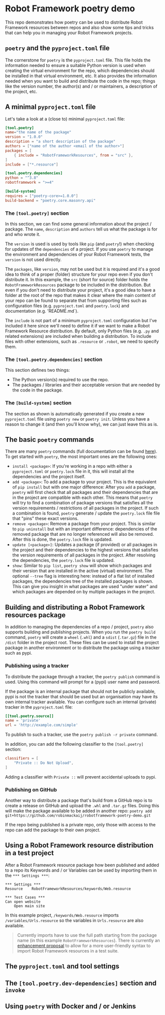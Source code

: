 # Robot Framework poetry demo
This repo demonstrates how poetry can be used to distribute Robot Framework
resources between repos and also show some tips and tricks that can help you
in managing your Robot Framework projects.

## `poetry` and the `pyproject.toml` file
The cornerstone for `poetry` is the `pyproject.toml` file.
This file holds the information needed to ensure a suitable Python version is
used when creating the virtual environment for the repo, which dependencies
should be installed in that virtual environment, etc.
It also provides the information needed when you want to build and distribute
the code in the repo; things like the version number, the author(s) and / or
maintainers, a description of the project, etc.

## A minimal `pyproject.toml` file
Let's take a look at a (close to) minimal `pyproject.toml` file:
```toml
[tool.poetry]
name="the name of the package"
version = "1.0.0"
description = "a short description of the package"
authors = ["name of the author <email of the author>"]
packages = [
    { include = "RobotFrameworkResources", from = "src" },
]
include = ["*.resource"]

[tool.poetry.dependencies]
python = "^3.8"
robotframework = ">=4"

[build-system]
requires = ["poetry-core>=1.0.0"]
build-backend = "poetry.core.masonry.api"

```

### The `[tool.poetry]` section
In this section, we can find some general information about the project / package.
The `name`, `description` and `authors` tell us what the package is for and who
wrote it.

The `version` is used is used by tools like `pip` (and `poetry`!) when checking
for updates of the `dependencies` of a project.
If you use `poetry` to manage the environment and dependencies of your Robot
Framework tests, the `version` is not used directly.

The `packages`, like `version`, may not be used but it is required and it's a
good idea to think of a proper (folder) structure for your repo even if you don't
distribute it.
In this example, the `src` (short for source) folder holds the `RobotFrameworkResources`
package to be included in the distribution.
But even if you don't need to distribute your project, it's a good idea to have a
folder at the root of the repo that makes it clear where the main content of your
repo can be found to separate that from supporting files such as configuration files
(e.g. `pyproject.toml` and `poetry.lock`) and documentation (e.g. 'README.md`).

The `include` is not part of a minimum `pyproject.toml` configuration but I've
included it here since we'll need to define it if we want to make a Robot Framework
Resource distribution.
By default, only Python files (e.g. `.py` and related extensions) are included when
building a distribution.
To include files with other extensions, such as `.resource` or `.robot`, we need
to specify them.

### The `[tool.poetry.dependencies]` section
This section defines two things:
*   The Python version(s) required to use the repo.
*   The packages / libraries and their acceptable version that are needed by the
code in the package.

### The `[build-system]` section
The section as shown is automatically generated if you create a new `pyproject.toml`
file using `poetry new` or `poetry init`.
Unless you have a reason to change it (and then you'll know why), we can just leave
this as is.

## The basic `poetry` commands
There are many `poetry` commands (full documentation can be found
[here](https://python-poetry.org/docs/cli/)).
To get started with `poetry`, the most important ones are the following ones:
*   `install <package>`: If you're working in a repo with either a `pyproject.toml`
or `poetry.lock` file in it, this will install all the dependencies and the
project itself.
*   `add <package>`: To add a package to your project.
This is the equivalent of `pip install` but with one major difference:
After you `add` a package, `poetry` will first check that all packages and their
dependencies that are in the project are compatible with each other.
This means that `poetry` will try to find a combination of package versions that
satisfies all the version requirements / restrictions of all packages in the project.
If such a combination is found, `poetry` generate / update the `poetry.lock` file
file that "pins" these exact versions.
*   `remove <package>`: Remove a package from your project. This is similar
to `pip uninstall` but with an important difference: dependencies of the removed
package that are no longer referenced will also be removed.
After this is done, the `poetry.lock` file is updated.
*   `update [<package>]`: Updates a package (if provided) or all packages in the
project and their dependencies to the highest versions that satisfies the version
requirements of all packages in the project.
After resolving the dependencies, the `poetry.lock` file is updated.
*   `show`: Similar to `pip list`, `poetry show` will show which packages and their
version that are installed in the active (virtual) environment.
The optional `--tree` flag is interesting here: instead of a flat list of installed
packages, the dependencies tree of the installed packages is shown.
This can give you insight in what packages are used "under water" and which packages
are depended on by multiple packages in the project.

## Building and distributing a Robot Framework resources package
In addition to managing the dependencies of a repo / project, `poetry` also supports
building and publishing projects.
When you run the `poetry build` command, `poetry` will create a `wheel` (`.whl`) and
a `sdist` (`.tar.gz`) file in the `/dist` folder in the project root.
These files can be used to install the project package in another environment or to
distribute the package using a tracker such as pypi.

### Publishing using a tracker
To distribute the package through a tracker, the `poetry publish` command is used.
Using this command will prompt for a (pypi) user name and password.

If the package is an internal package that should not be publicly available, pypi is
not the tracker that should be used but an organisation may have its own internal
tracker available.
You can configure such an internal (private) tracker in the `pyproject.toml` file:
```toml
[[tool.poetry.source]]
name = 'private'
url = 'http://example.com/simple'
```
To publish to such a tracker, use the `poetry publish -r private` command.

In addition, you can add the following classifier to the `[tool.poetry]` section:
```toml
classifiers = [
    "Private :: Do Not Upload",
]
```
Adding a classifier with `Private ::` will prevent accidental uploads to pypi.

### Publishing on GitHub
Another way to distribute a package that's build from a GitHub repo is to create a
release on GitHub and upload the `.whl` and `.tar.gz` files.
Doing this will make the package available to be added in another repo:
`poetry add git+https://github.com/robinmackaij/robotframework-poetry-demo.git`

If the repo being published is a private repo, only those with access to the repo can
add the package to their own project.

## Using a Robot Framework resource distribution in a test project
After a Robot Framework resource package how been published and added to a repo
its Keywords and / or Variables can be used by importing them in the `*** Settings ***`:
```robotframework
*** Settings ***
Resource    RobotFrameworkResources/keywords/Web.resource

*** Test Cases ***
Can open website
    Open main site
```
In this example project, `/keywords/Web.resource` imports `/variables/Urls.resource` so
the variables in `Urls.resource` are also available.

> Currently imports have to use the full path starting from the package name (in this
example `RobotFrameworkResources`).
There is currently an [enhancement proposal](https://github.com/robotframework/robotframework/issues/4317) to allow for a more user-friendly syntax
to import Robot Framework resources in a test suite.

## The `pyproject.toml` and tool settings

## The `[tool.poetry.dev-dependencies]` section and `invoke`

## Using `poetry` with Docker and / or Jenkins
